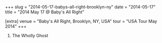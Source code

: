 +++
slug = "2014-05-17-babys-all-right-brooklyn-ny"
date = "2014-05-17"
title = "2014 May 17 @ Baby's All Right"

[extra]
venue = "Baby's All Right, Brooklyn, NY, USA"
tour = "USA Tour May 2014"
+++


 1. The Wholly Ghost


